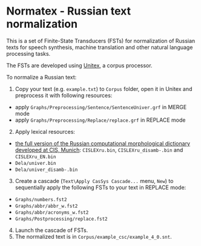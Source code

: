 # Normatex - Russian text normalization

This is a set of Finite-State Transducers (FSTs) for normalization of Russian texts for speech synthesis, machine translation and other natural language processing tasks.

The FSTs are developed using [Unitex](http://www-igm.univ-mlv.fr/~unitex/), a corpus processor.

To normalize a Russian text:

1. Copy your text (e.g. `example.txt`) to `Corpus` folder, open it in Unitex and preprocess it with following resources:
  * apply `Graphs/Preprocessing/Sentence/SentenceUniver.grf` in MERGE mode
  * apply `Graphs/Preprocessing/Replace/replace.grf` in REPLACE mode
2. Apply lexical resources:
  * [the full version of the Russian computational morphological dictionary developed at CIS, Munich](http://www-igm.univ-mlv.fr/~unitex/index.php?page=5&html=bibliography.html#russian): `CISLEXru.bin`, `CISLEXru_disamb-.bin` and `CISLEXru_EN.bin`
  * `Dela/univer.bin`
  * `Dela/univer_disamb-.bin`
3. Create a cascade (`Text\Apply CasSys Cascade...` menu, `New`) to sequentially apply the following FSTs to your text in REPLACE mode:
  * `Graphs/numbers.fst2`
  * `Graphs/abbr/abbr_w.fst2`
  * `Graphs/abbr/acronyms_w.fst2`
  * `Graphs/Postprocessing/replace.fst2`
4. Launch the cascade of FSTs.
5. The normalized text is in `Corpus/example_csc/example_4_0.snt`.
